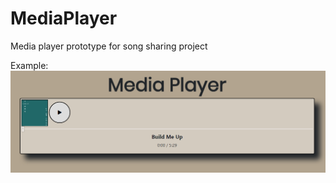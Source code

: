 # MediaPlayer
Media player prototype for song sharing project

Example:
<img src="images/MediaPlayerScreenshot.PNG">
